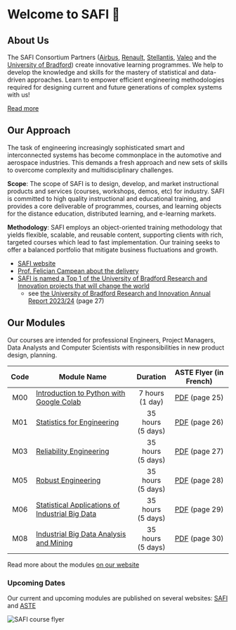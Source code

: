 # Welcome to SAFI :wave:

## About Us

The SAFI Consortium Partners ([Airbus][1], [Renault][2], [Stellantis][3], [Valeo][4] <!--, [IAV][5]--> and the [University of Bradford][6]) create innovative learning programmes. We help to develop the knowledge and skills for the mastery of statistical and data-driven approaches. Learn to empower efficient engineering methodologies required for designing current and future generations of complex systems with us!

[Read more][7]



## Our Approach

The task of engineering increasingly sophisticated smart and interconnected systems has become commonplace in the automotive and aerospace industries. This demands a fresh approach and new sets of skills to overcome complexity and multidisciplinary challenges.

**Scope**: The scope of SAFI is to design, develop, and market instructional products and services (courses, workshops, demos, etc) for industry. SAFI is committed to high quality instructional and educational training, and provides a core deliverable of programmes, courses, and learning objects for the distance education, distributed learning, and e-learning markets.

**Methodology**: SAFI employs an object-oriented training methodology that yields flexible, scalable, and reusable content, supporting clients with rich, targeted courses which lead to fast implementation. Our training seeks to offer a balanced portfolio that mitigate business fluctuations and growth.

- [SAFI website][8]
- [Prof. Felician Campean about the delivery][9]
- [SAFI is named a Top 1 of the University of Bradford Research and Innovation projects that will change the world][39]
    - see [the University of Bradford Research and Innovation Annual Report 2023/24][40] (page 27)



## Our Modules

Our courses are intended for professional Engineers, Project Managers, Data Analysts and Computer Scientists with responsibilities in new product design, planning.

| Code | Module Name                                           | Duration             | ASTE Flyer (in French) |
| :--: | ----------------------------------------------------- | :------------------: | :--------------------: |
| M00  | [Introduction to Python with Google Colab][25]        | 7 hours<br>(1 day)   | [PDF][33] (page 25)    |
| M01  | [Statistics for Engineering][26]                      | 35 hours<br>(5 days) | [PDF][34] (page 26)    |
| M03  | [Reliability Engineering][27]                         | 35 hours<br>(5 days) | [PDF][35] (page 27)    |
| M05  | [Robust Engineering][28]                              | 35 hours<br>(5 days) | [PDF][36] (page 28)    |
| M06  | [Statistical Applications of Industrial Big Data][29] | 35 hours<br>(5 days) | [PDF][37] (page 29)    |
| M08  | [Industrial Big Data Analysis and Mining][30]         | 35 hours<br>(5 days) | [PDF][38] (page 30)    |

Read more about the modules [on our website][22]


### Upcoming Dates

Our current and upcoming modules are published on several websites: [SAFI][23] and [ASTE][31]

<!--
| Month        | Course              |
| ------------ | ------------------- |
| Nov 2023     | [M06][29] @ Renault |
| Dec 2023     | [M03][27]           |
| Dec 2023     | [M08][30] @ Renault |
| Mar 2024     | [M00][25]           |
| Mar 2024     | [M01][26]           |
| Mar/Apr 2024 | [M05][28]           |
| Jun 2024     | [M06][29]           |
| Jun/Jul 2024 | [M08][30]           |
-->

<!-- [![image](https://github.com/ub-safi/.github/assets/36997715/f617c688-76fb-413e-8736-43dd6367774b)](https://www.linkedin.com/feed/update/urn:li:activity:7119639533112942592) -->

![SAFI course flyer](https://github.com/user-attachments/assets/fad1a12f-546e-4b39-8950-e32f58a68330)




<!-- LINKS -->
[1]: https://www.airbus.com/en 'Airbus'
[2]: https://www.renaultgroup.com/en/ 'Renault'
[3]: https://www.stellantis.com/en 'Stellantis'
[4]: https://www.valeo.com/en/ 'Valeo'
[5]: https://www.iav.com/en/ 'IAV'
[6]: https://bradford.ac.uk/ 'University of Bradford'
[7]: https://www.bradford.ac.uk/automotive-research-centre/safi/about-us/ 'SAFI: About Us'
[8]: https://www.bradford.ac.uk/automotive-research-centre/safi/ 'SAFI'
[9]: https://www.linkedin.com/feed/update/urn:li:activity:6987023976128507904 'LinkedIn: Felician Campean about SAFI'
[10]: https://www.sia.fr/formations/13-introduction-to-python-with-google-colab-safi-m0 'SIA: About M0'
[11]: https://www.sia.fr/formations/8-statistics-for-engineering 'SIA: About M1'
[12]: https://www.sia.fr/formations/9-statistics-for-engineering-safi-m3 'SIA: About M3'
[13]: https://www.sia.fr/formations/10-robust-engineering 'SIA: About M5'
[14]: https://www.sia.fr/formations/11-statistical-applications-of-industrial-big-data-safi-m6 'SIA: About M6'
[15]: https://www.sia.fr/formations/14-industrial-big-data-analysis-and-mining-safi-m8 'SIA: About M8'
[16]: https://www.sia.fr/medias/files_medias/flyer_safi_m0_maj07-01-2022.pdf 'SIA: M0 PDF Flyer'
[17]: https://www.sia.fr/medias/files_medias/flyer_safi_m1_maj_22-07-2022.pdf 'SIA: M1 PDF Flyer'
[18]: https://www.sia.fr/medias/files_medias/flyer_safi_m3_maj_22-07-2022.pdf 'SIA: M3 PDF Flyer'
[19]: https://www.sia.fr/medias/files_medias/flyer_safi_m5_maj_07-01-2022.pdf 'SIA: M5 PDF Flyer'
[20]: https://www.sia.fr/medias/files_medias/flyer_safi_m6_maj_07-01-2021.pdf 'SIA: M6 PDF Flyer'
[21]: https://www.sia.fr/medias/files_medias/flyer_safi_m8_maj_07-01-2021.pdf 'SIA: M8 PDF Flyer'
[22]: https://www.bradford.ac.uk/automotive-research-centre/safi/safi-modules/ 'SAFI: Our Modules'
[23]: https://www.bradford.ac.uk/automotive-research-centre/safi/upcoming-dates/ 'SAFI: Upcoming Dates'
[24]: https://www.sia.fr/formations/ 'SIA: Upcoming Dates'
[25]: https://github.com/ub-safi/m00-intro-to-python-with-colab 'M00 Public Repository'
[26]: https://github.com/ub-safi/m01-statistics-for-engineering 'M01 Public Repository'
[27]: https://github.com/ub-safi/m03-reliability-engineering 'M03 Public Repository'
[28]: https://github.com/ub-safi/m05-robust-engineering 'M05 Public Repository'
[29]: https://github.com/ub-safi/m06-industrial-big-data-statistical-applications 'M06 Public Repository'
[30]: https://github.com/ub-safi/m08-industrial-big-data-analysis-and-mining 'M08 Public Repository'
[31]: https://aste.asso.fr/formations-safi/ 'ASTE: Upcoming Dates'
[32]: https://aste.asso.fr/formations-safi-statistical-analysis-for-industry/ 'ASTE: Upcoming Dates and Module Descriptions'
[33]: https://aste.asso.fr/wp-content/uploads/ASTE-Guide-formation-2025.pdf#page=25 'ASTE: M0 PDF Flyer (page 25)'
[34]: https://aste.asso.fr/wp-content/uploads/ASTE-Guide-formation-2025.pdf#page=26 'ASTE: M1 PDF Flyer (page 26)'
[35]: https://aste.asso.fr/wp-content/uploads/ASTE-Guide-formation-2025.pdf#page=27 'ASTE: M3 PDF Flyer (page 27)'
[36]: https://aste.asso.fr/wp-content/uploads/ASTE-Guide-formation-2025.pdf#page=28 'ASTE: M5 PDF Flyer (page 28)'
[37]: https://aste.asso.fr/wp-content/uploads/ASTE-Guide-formation-2025.pdf#page=29 'ASTE: M6 PDF Flyer (page 29)'
[38]: https://aste.asso.fr/wp-content/uploads/ASTE-Guide-formation-2025.pdf#page=30 'ASTE: M8 PDF Flyer (page 30)'
[39]: https://www.bradford.ac.uk/news/archive/2024/10-university-of-bradford-research-and-innovation-projects-that-will-change-the-world.php#:~:text=Datacentric%20engineering '10 University of Bradford research and innovation projects that will change the world'
[40]: https://www.bradford.ac.uk/research/Research-and-Innovation-Annual-Report-23_24_.pdf#page=27 'University of Bradford Research and Innovation Annual Report 2023/24 (SAFI on page 27)'
